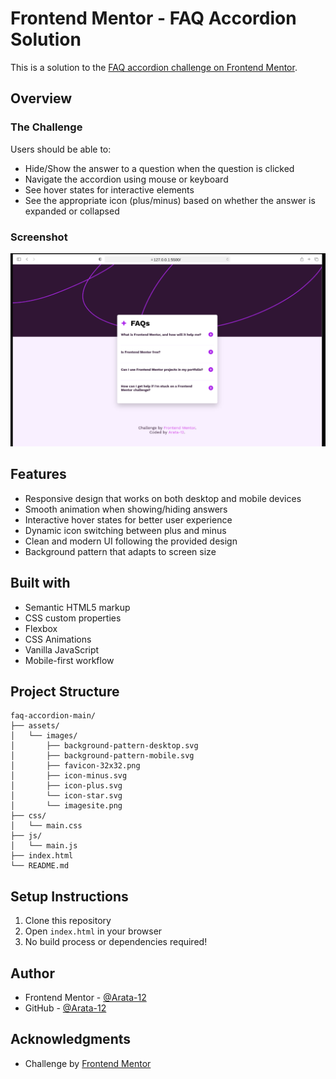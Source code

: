 # Frontend Mentor - FAQ Accordion Solution

This is a solution to the [FAQ accordion challenge on Frontend Mentor](https://www.frontendmentor.io/challenges/faq-accordion-wyfFdeBwBz).

## Overview

### The Challenge

Users should be able to:

- Hide/Show the answer to a question when the question is clicked
- Navigate the accordion using mouse or keyboard
- See hover states for interactive elements
- See the appropriate icon (plus/minus) based on whether the answer is expanded or collapsed

### Screenshot

![screenshot](assets/images/imagesite.png)

## Features

- Responsive design that works on both desktop and mobile devices
- Smooth animation when showing/hiding answers
- Interactive hover states for better user experience
- Dynamic icon switching between plus and minus
- Clean and modern UI following the provided design
- Background pattern that adapts to screen size

## Built with

- Semantic HTML5 markup
- CSS custom properties
- Flexbox
- CSS Animations
- Vanilla JavaScript
- Mobile-first workflow

## Project Structure

```
faq-accordion-main/
├── assets/
│   └── images/
│       ├── background-pattern-desktop.svg
│       ├── background-pattern-mobile.svg
│       ├── favicon-32x32.png
│       ├── icon-minus.svg
│       ├── icon-plus.svg
│       └── icon-star.svg
│       └── imagesite.png
├── css/
│   └── main.css
├── js/
│   └── main.js
├── index.html
└── README.md
```

## Setup Instructions

1. Clone this repository
2. Open `index.html` in your browser
3. No build process or dependencies required!

## Author

- Frontend Mentor - [@Arata-12](https://www.frontendmentor.io/profile/Arata-12)
- GitHub - [@Arata-12](https://github.com/Arata-12)

## Acknowledgments

- Challenge by [Frontend Mentor](https://www.frontendmentor.io)
